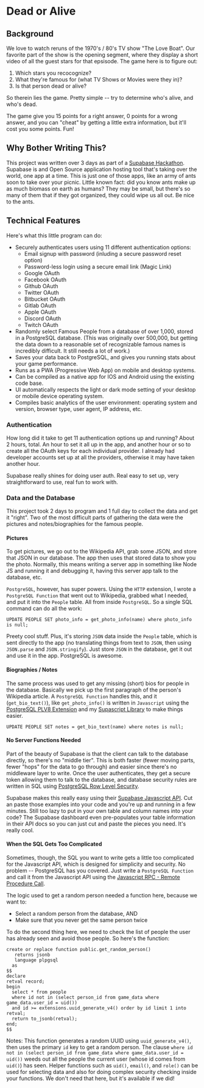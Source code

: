# Dead or Alive

## Background

We love to watch reruns of the 1970's / 80's TV show "The Love Boat".  Our favorite part of the show is the opening segment, where they display a short video of all the guest stars for that epsisode.  The game here is to figure out:

1.  Which stars you recocognize?
2.  What they're famous for (what TV Shows or Movies were they in)?
3.  Is that person dead or alive?

So therein lies the game.  Pretty simple -- try to determine who's alive, and who's dead.

The game give you 15 points for a right answer, 0 points for a wrong answer, and you can "cheat" by getting a little extra information, but it'll cost you some points.  Fun!

## Why Bother Writing This?

This project was written over 3 days as part of a [Supabase Hackathon](https://supabase.io).  Supabase is and Open Source application hosting tool that's taking over the world, one app at a time.  This is just one of those apps, like an army of ants soon to take over your picnic.  Little known fact:  did you know ants make up as much biomass on earth as humans?  They may be small, but there's so many of them that if they got organized, they could wipe us all out.  Be nice to the ants.

## Technical Features

Here's what this little program can do:

- Securely authenticates users using 11 different authentication options:
    - Email signup with password (inluding a secure password reset option)
    - Password-less login using a secure email link (Magic Link)
    - Google OAuth
    - Facebook OAuth
    - Github OAuth
    - Twitter OAuth
    - Bitbucket OAuth
    - Gitlab OAuth
    - Apple OAuth
    - Discord OAuth
    - Twitch OAuth
- Randomly select Famous People from a database of over 1,000, stored in a PostgreSQL database.  (This was originally over 500,000, but getting the data down to a reasonable set of recognizable famous names is incredibly difficult.  It still needs a lot of work.)
- Saves your data back to PostgreSQL, and gives you running stats about your game performance.
- Runs as a PWA (Progressive Web App) on mobile and desktop systems.
- Can be compiled as a native app for IOS and Android using the existing code base.
- UI automatically respects the light or dark mode setting of your desktop or mobile device operating system.
- Compiles basic analytics of the user environment: operating system and version, browser type, user agent, IP address, etc.

### Authentication

How long did it take to get 11 authentication options up and running?  About 2 hours, total.  An hour to set it all up in the app, and another hour or so to create all the OAuth keys for each individual provider.  I already had developer accounts set up at all the providers, otherwise it may have taken another hour.

Supabase really shines for doing user auth.  Real easy to set up, very straightforward to use, real fun to work with.

### Data and the Database

This project took 2 days to program and 1 full day to collect the data and get it "right".  Two of the most difficult parts of gathering the data were the pictures and notes/biographies for the famous people.

#### Pictures

To get pictures, we go out to the Wikipedia API, grab some JSON, and store that JSON in our database.  The app then uses that stored data to show you the photo.  Normally, this means writing a server app in something like Node JS and running it and debugging it, having this server app talk to the database, etc.  

`PostgreSQL`, however, has super powers.  Using the `HTTP` extension, I wrote a `PostgreSQL Function` that went out to Wikipedia, grabbed what I needed, and put it into the `People` table.  All from inside `PostgreSQL`.  So a single SQL command can do all the work:

```
UPDATE PEOPLE SET photo_info = get_photo_info(name) where photo_info is null;
```

Preety cool stuff.  Plus, it's storing `JSON` data inside the `People` table, which is sent directly to the app (no translating things from text to `JSON`, then using `JSON.parse` and `JSON.stringify`).  Just store `JSON` in the database, get it out and use it in the app.  PostgreSQL is awesome.

#### Biographies / Notes

The same process was used to get any missing (short) bios for people in the database.  Basically we pick up the first paragraph of the person's Wikipedia article.  A `PostgreSQL Function` handles this, and it (`get_bio_text()`), like `get_photo_info()` is written in `Javascript` using the [PostgreSQL PLV8 Extension](https://plv8.github.io/) and my [Supascript Library](https://github.com/burggraf/supascript) to make things easier.

```
UPDATE PEOPLE SET notes = get_bio_text(name) where notes is null;
```

#### No Server Functions Needed

Part of the beauty of Supabase is that the client can talk to the database directly, so there's no "middle tier".  This is both faster (fewer moving parts, fewer "hops" for the data to go through) and easier since there's no middleware layer to write.  Once the user authenticates, they get a secure token allowing them to talk to the database, and database security rules are written in SQL using [PostgreSQL Row Level Security](https://www.postgresql.org/docs/9.5/ddl-rowsecurity.html). 

Supabase makes this really easy using their [Supabase Javascript API](https://supabase.io/docs/reference/javascript/select).  Cut an paste those examples into your code and you're up and running in a few minutes.  Still too lazy to put in your own table and column names into your code?  The Supabase dashboard even pre-populates your table information in their API docs so you can just cut and paste the pieces you need.  It's really cool.

#### When the SQL Gets Too Complicated

Sometimes, though, the SQL you want to write gets a little too complicated for the Javascript API, which is designed for simplicity and security.  No problem -- PostgreSQL has you covered.  Just write a `PostgreSQL Function` and call it from the Javascript API using the [Javascript RPC - Remote Procedure Call](https://supabase.io/docs/reference/javascript/rpc).

The logic used to get a random person needed a function here, because we want to:

- Select a random person from the database, AND
- Make sure that you never get the same person twice

To do the second thing here, we need to check the list of people the user has already seen and avoid those people.  So here's the function:

```
create or replace function public.get_random_person()
   returns jsonb
   language plpgsql
  as
$$
declare 
retval record;
begin
  select * from people 
  where id not in (select person_id from game_data where game_data.user_id = uid())
  and id >= extensions.uuid_generate_v4() order by id limit 1 into retval;
  return to_jsonb(retval);  
end;
$$
```

Notes:  This function generates a random UUID using `uuid_generate_v4()`, then uses the primary `id` key to get a random person.  The clause `where id not in (select person_id from game_data where game_data.user_id = uid())` weeds out all the people the current user (whose id comes from `uid()`) has seen.  Helper functions such as `uid()`, `email()`, and `role()` can be used for selecting data and also for doing complex security checking inside your functions.  We don't need that here, but it's available if we did!



